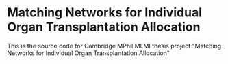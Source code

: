 # Matching Networks for Individual Organ Transplantation Allocation
This is the source code for Cambridge MPhil MLMI thesis project "Matching Networks for Individual Organ Transplantation Allocation"
